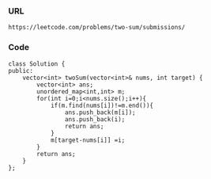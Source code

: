 ### URL
    https://leetcode.com/problems/two-sum/submissions/
### Code
    class Solution {
    public:
        vector<int> twoSum(vector<int>& nums, int target) {
            vector<int> ans;
            unordered_map<int,int> m;
            for(int i=0;i<nums.size();i++){
                if(m.find(nums[i])!=m.end()){
                    ans.push_back(m[i]);
                    ans.push_back(i);
                    return ans;
                }
                m[target-nums[i]] =i;
            }
            return ans;
        }
    };


